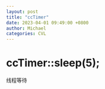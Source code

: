 ```yaml
---
layout: post
title: "ccTimer"
date: 2023-04-01 09:49:00 +0800
author: Michael
categories: CVL
---
```


# ccTimer::sleep(5);
线程等待